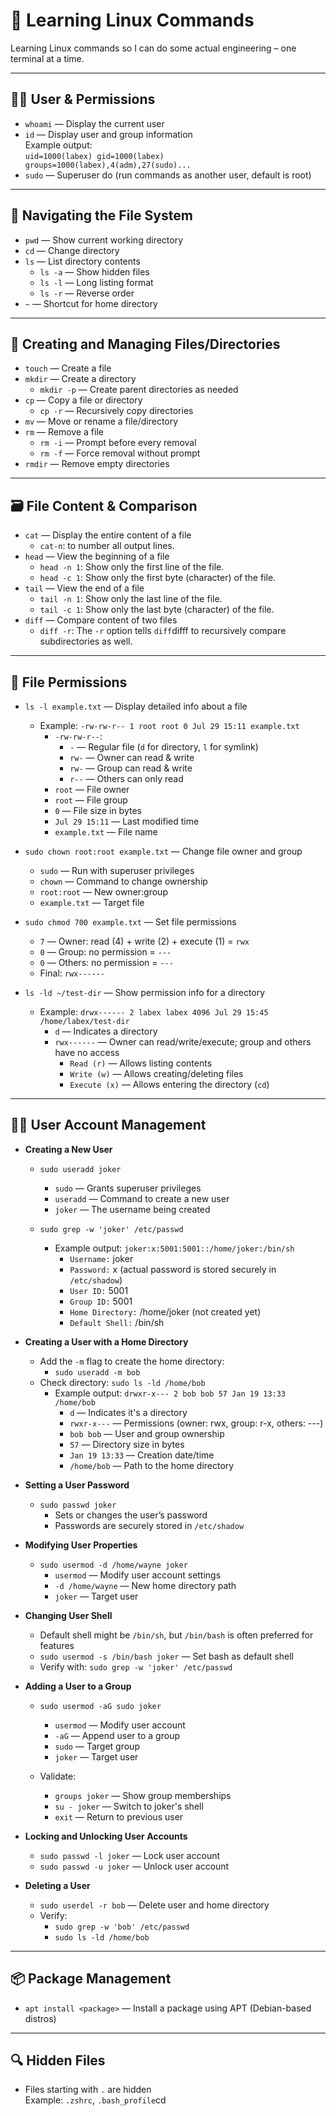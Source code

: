# 🐧 Learning Linux Commands  
Learning Linux commands so I can do some actual engineering – one terminal at a time.

---

## 🧑‍💻 User & Permissions
- `whoami` — Display the current user  
- `id` — Display user and group information  
  Example output:  
  `uid=1000(labex) gid=1000(labex) groups=1000(labex),4(adm),27(sudo)...`  
- `sudo` — Superuser do (run commands as another user, default is root)

---

## 📁 Navigating the File System
- `pwd` — Show current working directory  
- `cd` — Change directory  
- `ls` — List directory contents  
  - `ls -a` — Show hidden files  
  - `ls -l` — Long listing format  
  - `ls -r` — Reverse order  
- `~` — Shortcut for home directory

---

## 📂 Creating and Managing Files/Directories
- `touch` — Create a file  
- `mkdir` — Create a directory  
  - `mkdir -p` — Create parent directories as needed
- `cp` — Copy a file or directory  
  - `cp -r` — Recursively copy directories  
- `mv` — Move or rename a file/directory  
- `rm` — Remove a file  
  - `rm -i` — Prompt before every removal  
  - `rm -f` — Force removal without prompt  
- `rmdir` — Remove empty directories

---

## 🗃️ File Content & Comparison
- `cat` — Display the entire content of a file 
    - `cat-n`: to number all output lines.
- `head` — View the beginning of a file  
    - `head -n 1`: Show only the first line of the file.  
    - `head -c 1`: Show only the first byte (character) of the file.  
- `tail` — View the end of a file  
    - `tail -n 1`: Show only the last line of the file.  
    - `tail -c 1`: Show only the last byte (character) of the file.  
- `diff` — Compare content of two files
    - `diff -r`: The `-r` option tells `diff`difff to recursively compare subdirectories as well.

---

## 🔐 File Permissions
- `ls -l example.txt` — Display detailed info about a file  
    - Example: `-rw-rw-r-- 1 root root 0 Jul 29 15:11 example.txt`  
        - `-rw-rw-r--`:  
            - `-` — Regular file (`d` for directory, `l` for symlink)  
            - `rw-` — Owner can read & write  
            - `rw-` — Group can read & write  
            - `r--` — Others can only read  
        - `root` — File owner  
        - `root` — File group  
        - `0` — File size in bytes  
        - `Jul 29 15:11` — Last modified time  
        - `example.txt` — File name

- `sudo chown root:root example.txt` — Change file owner and group  
    - `sudo` — Run with superuser privileges  
    - `chown` — Command to change ownership  
    - `root:root` — New owner:group  
    - `example.txt` — Target file  

- `sudo chmod 700 example.txt` — Set file permissions  
    - `7` — Owner: read (4) + write (2) + execute (1) = `rwx`  
    - `0` — Group: no permission = `---`  
    - `0` — Others: no permission = `---`  
    - Final: `rwx------`

- `ls -ld ~/test-dir` — Show permission info for a directory  
    - Example: `drwx------ 2 labex labex 4096 Jul 29 15:45 /home/labex/test-dir`  
        - `d` — Indicates a directory  
        - `rwx------` — Owner can read/write/execute; group and others have no access  
            - `Read (r)` — Allows listing contents  
            - `Write (w)` — Allows creating/deleting files  
            - `Execute (x)` — Allows entering the directory (`cd`)
---

## 🧑‍💻 User Account Management

- **Creating a New User**  
    - `sudo useradd joker`  
        - `sudo` — Grants superuser privileges  
        - `useradd` — Command to create a new user  
        - `joker` — The username being created  

    - `sudo grep -w 'joker' /etc/passwd`  
        - Example output: `joker:x:5001:5001::/home/joker:/bin/sh`  
            - `Username:` joker  
            - `Password:` x (actual password is stored securely in `/etc/shadow`)  
            - `User ID:` 5001  
            - `Group ID:` 5001  
            - `Home Directory:` /home/joker (not created yet)  
            - `Default Shell:` /bin/sh

- **Creating a User with a Home Directory**  
    - Add the `-m` flag to create the home directory:  
        - `sudo useradd -m bob`  
    - Check directory: `sudo ls -ld /home/bob`  
        - Example output: `drwxr-x--- 2 bob bob 57 Jan 19 13:33 /home/bob`  
            - `d` — Indicates it's a directory  
            - `rwxr-x---` — Permissions (owner: rwx, group: r-x, others: ---)  
            - `bob bob` — User and group ownership  
            - `57` — Directory size in bytes  
            - `Jan 19 13:33` — Creation date/time  
            - `/home/bob` — Path to the home directory

- **Setting a User Password**  
    - `sudo passwd joker`  
        - Sets or changes the user’s password  
        - Passwords are securely stored in `/etc/shadow`

- **Modifying User Properties**  
    - `sudo usermod -d /home/wayne joker`  
        - `usermod` — Modify user account settings  
        - `-d /home/wayne` — New home directory path  
        - `joker` — Target user

- **Changing User Shell**  
    - Default shell might be `/bin/sh`, but `/bin/bash` is often preferred for features  
    - `sudo usermod -s /bin/bash joker` — Set bash as default shell  
    - Verify with: `sudo grep -w 'joker' /etc/passwd`

- **Adding a User to a Group**  
    - `sudo usermod -aG sudo joker`  
        - `usermod` — Modify user account  
        - `-aG` — Append user to a group  
        - `sudo` — Target group  
        - `joker` — Target user  

    - Validate:  
        - `groups joker` — Show group memberships  
        - `su - joker` — Switch to joker's shell  
        - `exit` — Return to previous user

- **Locking and Unlocking User Accounts**  
    - `sudo passwd -l joker` — Lock user account  
    - `sudo passwd -u joker` — Unlock user account

- **Deleting a User**  
    - `sudo userdel -r bob` — Delete user and home directory  
    - Verify:  
        - `sudo grep -w 'bob' /etc/passwd`  
        - `sudo ls -ld /home/bob`

---

## 📦 Package Management
- `apt install <package>` — Install a package using APT (Debian-based distros)

---

## 🔍 Hidden Files

- Files starting with `.` are hidden  
  Example: `.zshrc`, `.bash_profile`cd 

